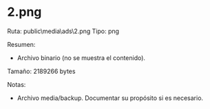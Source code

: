 # 2.png

Ruta: public\media\ads\2.png
Tipo: png

Resumen:
- Archivo binario (no se muestra el contenido).

Tamaño: 2189266 bytes

Notas:
- Archivo media/backup. Documentar su propósito si es necesario.
